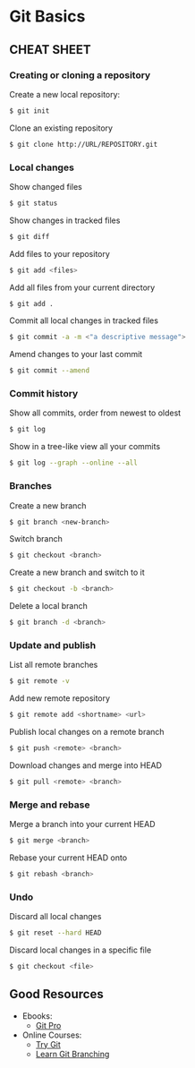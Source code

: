 # Git Basics

## CHEAT SHEET

### Creating or cloning a repository

Create a new local repository:

```bash
$ git init
```

Clone an existing repository

```bash
$ git clone http://URL/REPOSITORY.git
```

### Local changes

Show changed files

```bash
$ git status
```

Show changes in tracked files

```bash
$ git diff
```

Add files to your repository

```bash
$ git add <files>
```

Add all files from your current directory

```bash
$ git add .
```

Commit all local changes in tracked files

```bash
$ git commit -a -m <"a descriptive message">
```

Amend changes to your last commit

```bash
$ git commit --amend
```


### Commit history

Show all commits, order from newest to oldest

```bash
$ git log

```

Show in a tree-like view all your commits

```bash
$ git log --graph --online --all
```

### Branches

Create a new branch

```bash
$ git branch <new-branch>
```

Switch branch

```bash
$ git checkout <branch>
```

Create a new branch and switch to it

```bash
$ git checkout -b <branch>
```

Delete a local branch

```bash
$ git branch -d <branch>
```

### Update and publish

List all remote branches

```bash
$ git remote -v
```

Add new remote repository

```bash
$ git remote add <shortname> <url>
```

Publish local changes on a remote branch

```bash
$ git push <remote> <branch>
```

Download changes and merge into HEAD

```bash
$ git pull <remote> <branch>
```

### Merge and rebase

Merge a branch into your current HEAD

```bash
$ git merge <branch>
```

Rebase your current HEAD onto <branch>

```bash
$ git rebash <branch>
```

### Undo

Discard all local changes

```bash
$ git reset --hard HEAD
```

Discard local changes in a specific file

```bash
$ git checkout <file>
```

## Good Resources

- Ebooks:
  - [Git Pro](https://git-scm.com/book/en/v2)
- Online Courses:
  - [Try Git](https://www.codeschool.com/courses/try-git)
  - [Learn Git Branching](http://pcottle.github.io/learnGitBranching/)
